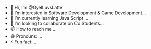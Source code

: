- 👋 Hi, I’m @GyelLuvsLatte
- 👀 I’m interested in Software Development & Game Development...
- 🌱 I’m currently learning Java Script ...
- 💞️ I’m looking to collaborate on Co Students...
- 📫 How to reach me ...
- 😄 Pronouns: ...
- ⚡ Fun fact: ...

<!---
GyelLuvsLatte/GyelLuvsLatte is a ✨ special ✨ repository because its `README.md` (this file) appears on your GitHub profile.
You can click the Preview link to take a look at your changes.
--->
